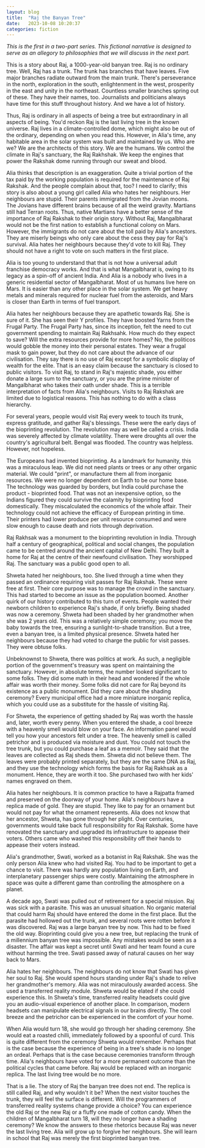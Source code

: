 ```yaml
---
layout: blog
title:  "Raj the Banyan Tree"
date:   2023-10-08 10:20:37
categories: fiction
---
```


_This is the first in a two-part series. This fictional narrative is designed to serve as an allegory to philosophies that we will discuss in the next part._


This is a story about Raj, a 1000-year-old banyan tree. Raj is no ordinary tree. Well, Raj has a trunk. The trunk has branches that have leaves. Five major branches radiate outward from the main trunk. There's perseverance in the north, exploration in the south, enlightenment in the west, prosperity in the east and unity in the northeast. Countless smaller branches spring out of these. They have their names, too. Journalists and politicians always have time for this stuff throughout history. And we have a lot of history.


Thus, Raj is ordinary in all aspects of being a tree but extraordinary in all aspects of being. You'd reckon Raj is the last living tree in the known universe. Raj lives in a climate-controlled dome, which might also be out of the ordinary, depending on when you read this. However, in Alia's time, any habitable area in the solar system was built and maintained by us. Who are we? We are the architects of this story. We are the humans. We control the climate in Raj's sanctuary, the Raj Rakhshak. We keep the engines that power the Rakshak dome running through our sweat and blood.


Alia thinks that description is an exaggeration. Quite a trivial portion of the tax paid by the working population is required for the maintenance of Raj Rakshak. And the people complain about that, too? I need to clarify; this story is also about a young girl called Alia who hates her neighbours. Her neighbours are stupid. Their parents immigrated from the Jovian moons. The Jovians have different brains because of all the weird gravity. Martians still had Terran roots. Thus, native Martians have a better sense of the importance of Raj Rakshak to their origin story. Without Raj, Mangalbharat would not be the first nation to establish a functional colony on Mars. However, the immigrants do not care about the toll paid by Alia's ancestors. They are miserly beings who only care about the cess they pay for Raj's survival. Alia hates her neighbours because they'd vote to kill Raj. They should not have a right to vote on such matters in the first place.


Alia is too young to understand that that is not how a universal adult franchise democracy works. And that is what Mangalbharat is, owing to its legacy as a spin-off of ancient India. And Alia is a nobody who lives in a generic residential sector of Mangalbharat. Most of us humans live here on Mars. It is easier than any other place in the solar system. We get heavy metals and minerals required for nuclear fuel from the asteroids, and Mars is closer than Earth in terms of fuel transport.


Alia hates her neighbours because they are apathetic towards Raj. She is sure of it. She has seen their Y profiles. They have boosted Yarns from the Frugal Party. The Frugal Party has, since its inception, felt the need to cut government spending to maintain Raj Rakhsahk. How much do they expect to save? Will the extra resources provide for more homes? No, the politicos would gobble the money into their personal estates. They wear a frugal mask to gain power, but they do not care about the advance of our civilisation. They say there is no use of Raj except for a symbolic display of wealth for the elite. That is an easy claim because the sanctuary is closed to public visitors. To visit Raj, to stand in Raj's majestic shade, you either donate a large sum to the sanctuary, or you are the prime minister of Mangalbharat who takes their oath under shade. This is a terrible interpretation of facts from Alia's neighbours. Visits to Raj Rakshak are limited due to logistical reasons. This has nothing to do with a class hierarchy. 


For several years, people would visit Raj every week to touch its trunk, express gratitude, and gather Raj's blessings. These were the early days of the bioprinting revolution. The revolution may as well be called a crisis. India was severely affected by climate volatility. There were droughts all over the country's agricultural belt. Bengal was flooded. The country was helpless. However, not hopeless.


The Europeans had invented bioprinting. As a landmark for humanity, this was a miraculous leap. We did not need plants or trees or any other organic material. We could "print", or manufacture them all from inorganic resources. We were no longer dependent on Earth to be our home base. The technology was guarded by borders, but India could purchase the product - bioprinted food. That was not an inexpensive option, so the Indians figured they could survive the calamity by bioprinting food domestically. They miscalculated the economics of the whole affair. Their technology could not achieve the efficacy of European printing in time. Their printers had lower produce per unit resource consumed and were slow enough to cause death and riots through deprivation.


Raj Rakhsak was a monument to the bioprinting revolution in India. Through half a century of geographical, political and social changes, the population came to be centred around the ancient capital of New Delhi. They built a home for Raj at the centre of their newfound civilisation. They worshipped Raj. The sanctuary was a public good open to all.


Shweta hated her neighbours, too. She lived through a time when they passed an ordinance requiring visit passes for Raj Rakshak. These were free at first. Their core purpose was to manage the crowd in the sanctuary. This had started to become an issue as the population boomed. Another quirk of our history contributed to this turn of events. People wanted their newborn children to experience Raj's shade, if only briefly. Being shaded was now a ceremony. Shweta had been shaded by her grandmother when she was 2 years old. This was a relatively simple ceremony; you move the baby towards the tree, ensuring a sunlight-to-shade transition. But a tree, even a banyan tree, is a limited physical presence. Shweta hated her neighbours because they had voted to charge the public for visit passes. They were obtuse folks.


Unbeknownst to Shweta, there was politics at work. As such, a negligible portion of the government's treasury was spent on maintaining the sanctuary. However, in absolute terms, the number looked significant to some folks. They did some math in their head and wondered if the whole affair was worth their money. Some folks did not care for Raj beyond its existence as a public monument. Did they care about the shading ceremony? Every municipal office had a more miniature inorganic replica, which you could use as a substitute for the hassle of visiting Raj. 


For Shweta, the experience of getting shaded by Raj was worth the hassle and, later, worth every penny. When you entered the shade, a cool breeze with a heavenly smell would blow on your face. An information panel would tell you how your ancestors felt under a tree. The heavenly smell is called petrichor and is produced via moisture and dust. You could not touch the tree trunk, but you could purchase a leaf as a memoir. They said that the leaves are collected as Raj sheds them. Shweta did not believe them. The leaves were probably printed separately, but they are the same DNA as Raj, and they use the technology which forms the basis for Raj Rakhsak as a monument. Hence, they are worth it too. She purchased two with her kids' names engraved on them.


Alia hates her neighbours. It is common practice to have a Rajpatta framed and preserved on the doorway of your home. Alia's neighbours have a replica made of gold. They are stupid. They like to pay for an ornament but would not pay for what the ornament represents. Alia does not know that her ancestor, Shweta, has gone through her plight. Over centuries, governments would take back full responsibility for Raj Rakshak. Some have renovated the sanctuary and upgraded its infrastructure to appease their voters. Others came who washed this responsibility off their hands to appease their voters instead.


Alia's grandmother, Swati, worked as a botanist in Raj Rakshak. She was the only person Alia knew who had visited Raj. You had to be important to get a chance to visit. There was hardly any population living on Earth, and interplanetary passenger ships were costly. Maintaining the atmosphere in space was quite a different game than controlling the atmosphere on a planet.


A decade ago, Swati was pulled out of retirement for a special mission. Raj was sick with a parasite. This was an unusual situation. No organic material that could harm Raj should have entered the dome in the first place. But the parasite had hollowed out the trunk, and several roots were rotten before it was discovered. Raj was a large banyan tree by now. This had to be fixed the old way. Bioprinting could give you a new tree, but replacing the trunk of a millennium banyan tree was impossible. Any mistakes would be seen as a disaster. The affair was kept a secret until Swati and her team found a cure without harming the tree. Swati passed away of natural causes on her way back to Mars. 


Alia hates her neighbours. The neighbours do not know that Swati has given her soul to Raj. She would spend hours standing under Raj's shade to relive her grandmother's memory. Alia was not miraculously awarded access. She used a transferred reality module. Shweta would be elated if she could experience this. In Shweta's time, transferred reality headsets could give you an audio-visual experience of another place. In comparison, modern headsets can manipulate electrical signals in our brains directly. The cool breeze and the petrichor can be experienced in the comfort of your home.


When Alia would turn 18, she would go through her shading ceremony. She would eat a roasted chilli, immediately followed by a spoonful of curd. This is quite different from the ceremony Shweta would remember. Perhaps that is the case because the experience of being in a tree's shade is no longer an ordeal. Perhaps that is the case because ceremonies transform through time. Alia's neighbours have voted for a more permanent outcome than the political cycles that came before. Raj would be replaced with an inorganic replica. The last living tree would be no more.


That is a lie. The story of Raj the banyan tree does not end. The replica is still called Raj, and why wouldn't it be? When the next visitor touches the trunk, they will feel the surface is different. Will the programmers of transferred reality systems change provide a choice? You can experience the old Raj or the new Raj or a fluffy one made of cotton candy. When the children of Mangalbharat turn 18, will they no longer have a shading ceremony? We know the answers to these rhetorics because Raj was never the last living tree. Alia will grow up to forgive her neighbours. She will learn in school that Raj was merely the first bioprinted banyan tree.

